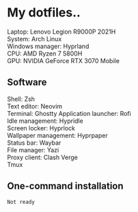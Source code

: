 # My dotfiles..  
Laptop: Lenovo Legion R9000P 2021H  
System: Arch Linux  
Windows manager: Hyprland  
CPU: AMD Ryzen 7 5800H  
GPU: NVIDIA GeForce RTX 3070 Mobile  

## Software
Shell: Zsh   
Text editor: Neovim  
Terminal: Ghostty 
Application launcher: Rofi  
Idle management: Hypridle  
Screen locker: Hyprlock  
Wallpaper management: Hyprpaper  
Status bar: Waybar  
File manager: Yazi  
Proxy client: Clash Verge  
Tmux

## One-command installation
```shell
Not ready
```
